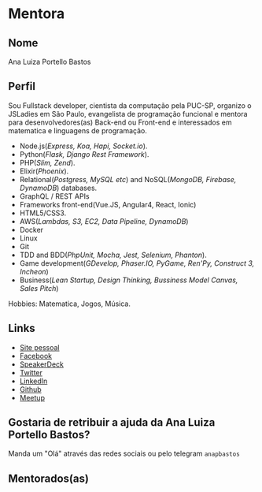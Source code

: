 # Mentora

## Nome

Ana Luiza Portello Bastos

## Perfil

Sou Fullstack developer, cientista da computação pela PUC-SP, organizo o JSLadies em São Paulo, evangelista de programação funcional e mentora para desenvolvedores(as) Back-end ou Front-end e interessados em matematica e linguagens de programação.

- Node.js(*Express, Koa, Hapi, Socket.io*).
- Python(*Flask, Django Rest Framework*).
- PHP(*Slim, Zend*).
- Elixir(*Phoenix*).
- Relational(*Postgress, MySQL etc*) and NoSQL(*MongoDB, Firebase, DynamoDB*) databases.
- GraphQL / REST APIs
- Frameworks front-end(Vue.JS, Angular4, React, Ionic)
- HTML5/CSS3.
- AWS(*Lambdas, S3, EC2, Data Pipeline, DynamoDB*)
- Docker
- Linux
- Git
- TDD and BDD(*PhpUnit, Mocha, Jest, Selenium, Phanton*).
- Game development(*GDevelop, Phaser.IO, PyGame, Ren'Py, Construct 3, Incheon*)
- Business(*Lean Startup, Design Thinking, Bussiness Model Canvas, Sales Pitch*)

Hobbies: Matematica, Jogos, Música.

## Links

- [Site pessoal](https://anabastos.me)  
- [Facebook](https://www.facebook.com/ana8bastos)
- [SpeakerDeck](https://speakerdeck.com/anabastos)
- [Twitter](https://twitter.com/naluhh)
- [LinkedIn](https://br.linkedin.com/in/anabastos8/)
- [Github](https://github.com/anabastos/)
- [Meetup](https://www.meetup.com/members/207120200/)

## Gostaria de retribuir a ajuda da Ana Luiza Portello Bastos?

Manda um "Olá" através das redes sociais ou pelo telegram `anapbastos`

## Mentorados(as)
